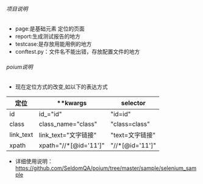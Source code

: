 ###### 项目说明
 - page:是基础元素 定位的页面
 - report:生成测试报告的地方
 - testcase:是存放用能用例的地方
 - conftest.py：文件名不能出错，存放配置文件的地方 


###### poium说明
- 现在定位方式的改变,如以下的表达方式

| 定位    | **kwargs | selector |
|-------|-------|------|
| id    |id_="id" | "id=id" |
| class |class_name="class" | "class=class" |
| link_text    |link_text="文字链接" | "text=文字链接" |
| xpath   |xpath="//*[@id='11']" | "//*[@id='11']" |

- 详细使用说明：https://github.com/SeldomQA/poium/tree/master/sample/selenium_sample

